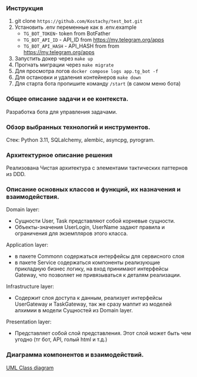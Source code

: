 ### Инструкция

1. git clone `https://github.com/Kostachy/test_bot.git`
2. Установить .env переменные как в .env.example
    - `TG_BOT_TOKEN`- token from BotFather
    - `TG_BOT_API_ID` - API_ID from https://my.telegram.org/apps
    - `TG_BOT_API_HASH` - API_HASH from from https://my.telegram.org/apps
3. Запустить докер через `make up`
4. Прогнать миграции через `make migrate`
5. Для просмотра логов `docker compose logs app.tg_bot -f`
6. Для остановки и удаления контейнеров `make down`
7. Для старта бота пропишите команду `/start` (в самом меню бота)


### Общее описание задачи и ее контекста.
Разработка бота для управления задачами.

### Обзор выбранных технологий и инструментов.
Стeк: Python 3.11, SQLalchemy, alembic, asyncpg, pyrogram.

### Архитектурное описание решения
Реализована Чистая архитектура с элементами тактических паттернов из DDD.

### Описание основных классов и функций, их назначения и взаимодействия.
Domain layer:
 - Сущности User, Task представляют собой корневые сущности.
 - Объекты-значения UserLogin, UserName задают правила и ограничения для экземпляров этого класса.

Application layer:
 - в пакете Commonn содержаться интерфейсы для сервисного слоя
 - в пакете Service содержаться компоненты реализующие прикладную бизнес логику, на вход принимают интерфейсы Gateway, что позволяет не привязываться к деталям реализации.

Infrastructure layer:
 - Содержит слоя доступа к данным, реализует интерфейсы UserGateway и TaskGateway, так же сразу маппит из моделей алхимии в модели Сущностей из Domain layer.

Presentation layer:
 - Представляет собой слой представления. Этот слой может быть чем угодно (тг бот, API, голый html и т.д.)


### Диаграмма компонентов и взаимодействий.
[UML Class diagram](assets/UML%20Class%20diagram%20by%20Dmitry%20Ermakov.pdf)
